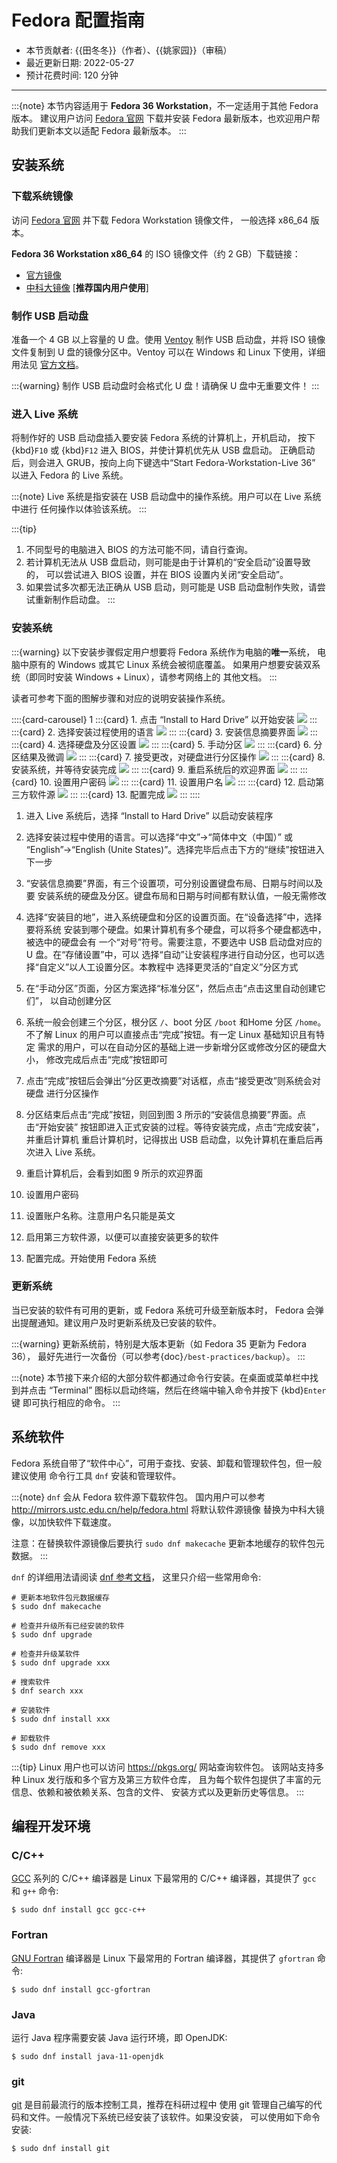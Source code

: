 # Fedora 配置指南

- 本节贡献者: {{田冬冬}}（作者）、{{姚家园}}（审稿）
- 最近更新日期: 2022-05-27
- 预计花费时间: 120 分钟

---

:::{note}
本节内容适用于 **Fedora 36 Workstation**，不一定适用于其他 Fedora 版本。
建议用户访问 [Fedora 官网](https://getfedora.org/) 下载并安装 Fedora
最新版本，也欢迎用户帮助我们更新本文以适配 Fedora 最新版本。
:::

## 安装系统

### 下载系统镜像

访问 [Fedora 官网](https://getfedora.org/) 并下载 Fedora Workstation 镜像文件，
一般选择 x86_64 版本。

**Fedora 36 Workstation x86_64** 的 ISO 镜像文件（约 2 GB）下载链接：

- [官方镜像](https://download.fedoraproject.org/pub/fedora/linux/releases/36/Workstation/x86_64/iso/Fedora-Workstation-Live-x86_64-36-1.5.iso)
- [中科大镜像](https://mirrors.ustc.edu.cn/fedora/releases/36/Workstation/x86_64/iso/Fedora-Workstation-Live-x86_64-36-1.5.iso) [**推荐国内用户使用**]

### 制作 USB 启动盘

准备一个 4 GB 以上容量的 U 盘。使用 [Ventoy](https://ventoy.net/cn/) 制作
USB 启动盘，并将 ISO 镜像文件复制到 U 盘的镜像分区中。Ventoy 可以在
Windows 和 Linux 下使用，详细用法见 [官方文档](https://ventoy.net/cn/doc_start.html)。

:::{warning}
制作 USB 启动盘时会格式化 U 盘！请确保 U 盘中无重要文件！
:::

### 进入 Live 系统

将制作好的 USB 启动盘插入要安装 Fedora 系统的计算机上，开机启动，
按下 {kbd}`F10` 或 {kbd}`F12` 进入 BIOS，并使计算机优先从 USB 盘启动。
正确启动后，则会进入 GRUB，按向上向下键选中“Start Fedora-Workstation-Live 36”
以进入 Fedora 的 Live 系统。

:::{note}
Live 系统是指安装在 USB 启动盘中的操作系统。用户可以在 Live 系统中进行
任何操作以体验该系统。
:::

:::{tip}
1. 不同型号的电脑进入 BIOS 的方法可能不同，请自行查询。
2. 若计算机无法从 USB 盘启动，则可能是由于计算机的“安全启动”设置导致的，
   可以尝试进入 BIOS 设置，并在 BIOS 设置内关闭“安全启动”。
3. 如果尝试多次都无法正确从 USB 启动，则可能是 USB 启动盘制作失败，请尝试重新制作启动盘。
:::

### 安装系统

:::{warning}
以下安装步骤假定用户想要将 Fedora 系统作为电脑的**唯一**系统，
电脑中原有的 Windows 或其它 Linux 系统会被彻底覆盖。
如果用户想要安装双系统（即同时安装 Windows + Linux），请参考网络上的
其他文档。
:::

读者可参考下面的图解步骤和对应的说明安装操作系统。

::::{card-carousel} 1
:::{card} 1. 点击 “Install to Hard Drive” 以开始安装
![](fedora-setup-01.jpg)
:::
:::{card} 2. 选择安装过程使用的语言
![](fedora-setup-02.jpg)
:::
:::{card} 3. 安装信息摘要界面
![](fedora-setup-03.jpg)
:::
:::{card} 4. 选择硬盘及分区设置
![](fedora-setup-04.jpg)
:::
:::{card} 5. 手动分区
![](fedora-setup-05.jpg)
:::
:::{card} 6. 分区结果及微调
![](fedora-setup-06.jpg)
:::
:::{card} 7. 接受更改，对硬盘进行分区操作
![](fedora-setup-07.jpg)
:::
:::{card} 8. 安装系统，并等待安装完成
![](fedora-setup-08.jpg)
:::
:::{card} 9. 重启系统后的欢迎界面
![](fedora-setup-09.jpg)
:::
:::{card} 10. 设置用户密码
![](fedora-setup-10.jpg)
:::
:::{card} 11. 设置用户名
![](fedora-setup-11.jpg)
:::
:::{card} 12. 启动第三方软件源
![](fedora-setup-12.jpg)
:::
:::{card} 13. 配置完成
![](fedora-setup-13.jpg)
:::
::::

1. 进入 Live 系统后，选择 “Install to Hard Drive” 以启动安装程序
2. 选择安装过程中使用的语言。可以选择“中文”→“简体中文（中国）” 或
   “English”→“English (Unite States)”。选择完毕后点击下方的“继续”按钮进入下一步
3. “安装信息摘要”界面，有三个设置项，可分别设置键盘布局、日期与时间以及要
   安装系统的硬盘及分区。键盘布局和日期与时间都有默认值，一般无需修改
4. 选择“安装目的地”，进入系统硬盘和分区的设置页面。在“设备选择”中，选择要将系统
   安装到哪个硬盘。如果计算机有多个硬盘，可以将多个硬盘都选中，被选中的硬盘会有
   一个“对号”符号。需要注意，不要选中 USB 启动盘对应的 U 盘。在“存储设置”中，可以
   选择“自动”让安装程序进行自动分区，也可以选择“自定义”以人工设置分区。本教程中
   选择更灵活的“自定义”分区方式
5. 在“手动分区”页面，分区方案选择“标准分区”，然后点击“点击这里自动创建它们”，
   以自动创建分区
6. 系统一般会创建三个分区，根分区 `/`、boot 分区 `/boot` 和Home 分区 `/home`。
   不了解 Linux 的用户可以直接点击“完成”按钮。有一定 Linux 基础知识且有特定
   需求的用户，可以在自动分区的基础上进一步新增分区或修改分区的硬盘大小，
   修改完成后点击“完成”按钮即可
7. 点击“完成”按钮后会弹出“分区更改摘要”对话框，点击“接受更改”则系统会对硬盘
   进行分区操作
8. 分区结束后点击“完成”按钮，则回到图 3 所示的“安装信息摘要”界面。点击“开始安装”
   按钮即进入正式安装的过程。等待安装完成，点击“完成安装”，并重启计算机
   重启计算机时，记得拔出 USB 启动盘，以免计算机在重启后再次进入 Live 系统。

9. 重启计算机后，会看到如图 9 所示的欢迎界面
10. 设置用户密码
11. 设置账户名称。注意用户名只能是英文
12. 启用第三方软件源，以便可以直接安装更多的软件
13. 配置完成。开始使用 Fedora 系统

### 更新系统

当已安装的软件有可用的更新，或 Fedora 系统可升级至新版本时，
Fedora 会弹出提醒通知。建议用户及时更新系统及已安装的软件。

:::{warning}
更新系统前，特别是大版本更新（如 Fedora 35 更新为 Fedora 36），
最好先进行一次备份（可以参考{doc}`/best-practices/backup`）。
:::

:::{note}
本节接下来介绍的大部分软件都通过命令行安装。在桌面或菜单栏中找到并点击
“Terminal” 图标以启动终端，然后在终端中输入命令并按下 {kbd}`Enter` 键
即可执行相应的命令。
:::

## 系统软件

Fedora 系统自带了“软件中心”，可用于查找、安装、卸载和管理软件包，但一般建议使用
命令行工具 `dnf` 安装和管理软件。

:::{note}
`dnf` 会从 Fedora 软件源下载软件包。
国内用户可以参考 <http://mirrors.ustc.edu.cn/help/fedora.html> 将默认软件源镜像
替换为中科大镜像，以加快软件下载速度。

注意：在替换软件源镜像后要执行 `sudo dnf makecache` 更新本地缓存的软件包元数据。
:::

`dnf` 的详细用法请阅读 [dnf 参考文档](https://dnf.readthedocs.io/en/latest/index.html)，
这里只介绍一些常用命令:

```
# 更新本地软件包元数据缓存
$ sudo dnf makecache

# 检查并升级所有已经安装的软件
$ sudo dnf upgrade

# 检查并升级某软件
$ sudo dnf upgrade xxx

# 搜索软件
$ dnf search xxx

# 安装软件
$ sudo dnf install xxx

# 卸载软件
$ sudo dnf remove xxx
```

:::{tip}
Linux 用户也可以访问 <https://pkgs.org/> 网站查询软件包。
该网站支持多种 Linux 发行版和多个官方及第三方软件仓库，
且为每个软件包提供了丰富的元信息、依赖和被依赖关系、包含的文件、
安装方式以及更新历史等信息。
:::

## 编程开发环境

### C/C++

[GCC](https://gcc.gnu.org/) 系列的 C/C++ 编译器是 Linux 下最常用的
C/C++ 编译器，其提供了 `gcc` 和 `g++` 命令:

```
$ sudo dnf install gcc gcc-c++
```

### Fortran

[GNU Fortran](https://gcc.gnu.org/fortran/) 编译器是 Linux 下最常用的
Fortran 编译器，其提供了 `gfortran` 命令:

```
$ sudo dnf install gcc-gfortran
```

### Java

运行 Java 程序需要安装 Java 运行环境，即 OpenJDK:

```
$ sudo dnf install java-11-openjdk
```

### git

[git](https://git-scm.com/) 是目前最流行的版本控制工具，推荐在科研过程中
使用 git 管理自己编写的代码和文件。一般情况下系统已经安装了该软件。如果没安装，
可以使用如下命令安装:

```
$ sudo dnf install git
```
